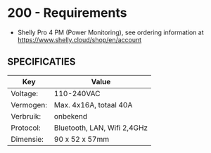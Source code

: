 # 200 - Requirements

- Shelly Pro 4 PM (Power Monitoring), see ordering information at https://www.shelly.cloud/shop/en/account


## SPECIFICATIES

| Key | Value |
| -- | -- |
| Voltage:	| 110-240VAC |
| Vermogen:	| Max. 4x16A, totaal 40A |
| Verbruik:	| onbekend |
| Protocol:	| Bluetooth, LAN, Wifi 2,4GHz |
| Dimensie:	| 90 x 52 x 57mm |
